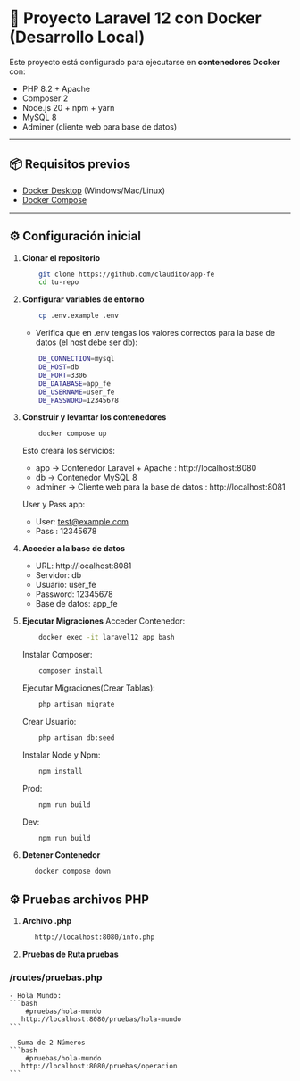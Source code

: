 # 🚀 Proyecto Laravel 12 con Docker (Desarrollo Local)

Este proyecto está configurado para ejecutarse en **contenedores Docker** con:

- PHP 8.2 + Apache
- Composer 2
- Node.js 20 + npm + yarn
- MySQL 8
- Adminer (cliente web para base de datos)

---

## 📦 Requisitos previos

- [Docker Desktop](https://www.docker.com/products/docker-desktop/) (Windows/Mac/Linux)
- [Docker Compose](https://docs.docker.com/compose/)

---

## ⚙️ Configuración inicial

1. **Clonar el repositorio**

    ```bash
        git clone https://github.com/claudito/app-fe
        cd tu-repo
    ```

2. **Configurar variables de entorno**

    ```bash
        cp .env.example .env
    ```

    - Verifica que en .env tengas los valores correctos para la base de datos (el host debe ser db):
    ```bash
        DB_CONNECTION=mysql
        DB_HOST=db
        DB_PORT=3306
        DB_DATABASE=app_fe
        DB_USERNAME=user_fe
        DB_PASSWORD=12345678
    ```

3. **Construir y levantar los contenedores**

    ```bash
        docker compose up
    ```

    Esto creará los servicios:
     - app → Contenedor Laravel + Apache : http://localhost:8080
     - db → Contenedor MySQL 8
     - adminer → Cliente web para la base de datos : http://localhost:8081
  
     User y Pass app:
     - User: test@example.com
     - Pass : 12345678

4. **Acceder a la base de datos**
    - URL: http://localhost:8081
    - Servidor: db
    - Usuario: user_fe
    - Password: 12345678
    - Base de datos: app_fe
  
5.  **Ejecutar Migraciones**
   Acceder Contenedor:
    ```bash
        docker exec -it laravel12_app bash
    ```

    Instalar Composer:
    ```bash
        composer install
    ```

    Ejecutar Migraciones(Crear Tablas):
    ```bash
        php artisan migrate
    ```

    Crear Usuario:
    ```bash
        php artisan db:seed
    ```

    Instalar Node y Npm:
    ```bash
        npm install
    ```

    Prod:
    ```bash
        npm run build
    ```

    Dev:
    ```bash
        npm run build
    ```

6.  **Detener Contenedor**
    ```bash
       docker compose down
    ```


## ⚙️ Pruebas archivos PHP

1.  **Archivo .php**
    ```bash
       http://localhost:8080/info.php
    ```
2.  **Pruebas de Ruta pruebas**
   
   ### /routes/pruebas.php

    - Hola Mundo:
    ```bash
        #pruebas/hola-mundo
       http://localhost:8080/pruebas/hola-mundo
    ```

    - Suma de 2 Números
    ```bash
        #pruebas/hola-mundo
       http://localhost:8080/pruebas/operacion
    ```